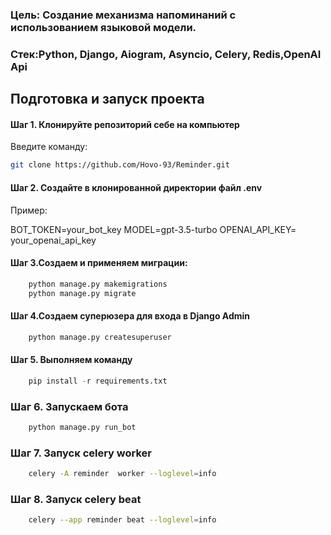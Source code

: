 ### Цель: Создание механизма напоминаний с использованием языковой модели.
### Стек:Python, Django, Aiogram, Asyncio, Celery, Redis,OpenAI Api

## Подготовка и запуск проекта
#### Шаг 1. Клонируйте репозиторий себе на компьютер
Введите команду:
```bash
git clone https://github.com/Hovo-93/Reminder.git
```
#### Шаг 2. Создайте в клонированной директории файл .env
Пример:

BOT_TOKEN=your_bot_key
MODEL=gpt-3.5-turbo
OPENAI_API_KEY= your_openai_api_key

#### Шаг 3.Создаем и применяем миграции:
```python
    python manage.py makemigrations
    python manage.py migrate

```
#### Шаг 4.Создаем  суперюзера для входа в Django Admin
```python
    python manage.py createsuperuser
```
#### Шаг 5. Выполняем команду
```python
    pip install -r requirements.txt
```
### Шаг 6. Запускаем бота 
```python
    python manage.py run_bot
```
### Шаг 7. Запуск celery worker
```bash
    celery -A reminder  worker --loglevel=info
```
### Шаг 8. Запуск celery beat
```bash
    celery --app reminder beat --loglevel=info
```